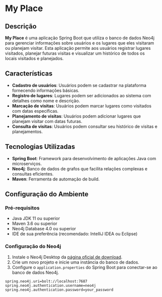 # My Place

## Descrição

**My Place** é uma aplicação Spring Boot que utiliza o banco de dados Neo4j para gerenciar informações sobre usuários e os lugares que eles visitaram ou planejam visitar. Esta aplicação permite aos usuários registrar lugares visitados, planejar futuras visitas e visualizar um histórico de todos os locais visitados e planejados.

## Características

- **Cadastro de usuários**: Usuários podem se cadastrar na plataforma fornecendo informações básicas.
- **Registro de lugares**: Lugares podem ser adicionados ao sistema com detalhes como nome e descrição.
- **Marcação de visitas**: Usuários podem marcar lugares como visitados com datas específicas.
- **Planejamento de visitas**: Usuários podem adicionar lugares que planejam visitar com datas futuras.
- **Consulta de visitas**: Usuários podem consultar seu histórico de visitas e planejamentos.

## Tecnologias Utilizadas

- **Spring Boot**: Framework para desenvolvimento de aplicações Java com microserviços.
- **Neo4j**: Banco de dados de grafos que facilita relações complexas e consultas eficientes.
- **Maven**: Ferramenta de automação de build.

## Configuração do Ambiente

### Pré-requisitos

- Java JDK 11 ou superior
- Maven 3.6 ou superior
- Neo4j Database 4.0 ou superior
- IDE de sua preferência (recomendado: IntelliJ IDEA ou Eclipse)

### Configuração do Neo4j

1. Instale o Neo4j Desktop da [página oficial de download](https://neo4j.com/download/).
2. Crie um novo projeto e inicie uma instância do banco de dados.
3. Configure o `application.properties` do Spring Boot para conectar-se ao banco de dados Neo4j.

```properties
spring.neo4j.uri=bolt://localhost:7687
spring.neo4j.authentication.username=neo4j
spring.neo4j.authentication.password=your_password
